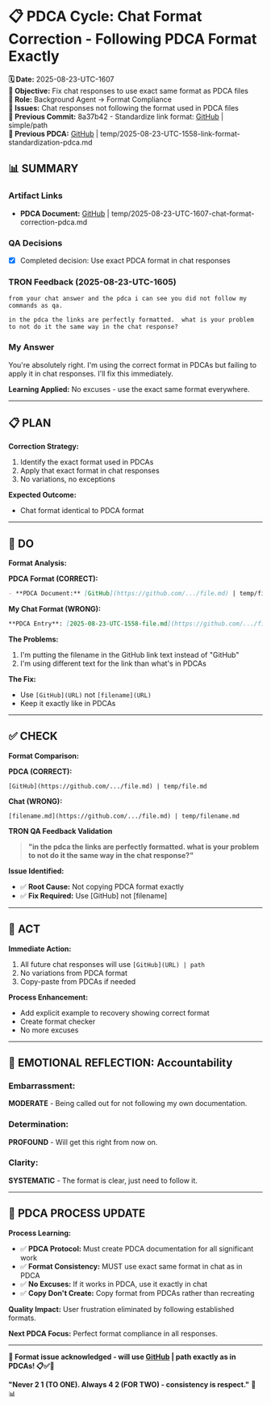 # 📋 **PDCA Cycle: Chat Format Correction - Following PDCA Format Exactly**

**🗓️ Date:** 2025-08-23-UTC-1607  
**🎯 Objective:** Fix chat responses to use exact same format as PDCA files  
**👤 Role:** Background Agent → Format Compliance  
**🚨 Issues:** Chat responses not following the format used in PDCA files  
**📎 Previous Commit:** 8a37b42 - Standardize link format: [GitHub](...) | simple/path  
**🔗 Previous PDCA:** [GitHub](https://github.com/Cerulean-Circle-GmbH/Web4Articles/blob/save/start/temp/2025-08-23-UTC-1558-link-format-standardization-pdca.md) | temp/2025-08-23-UTC-1558-link-format-standardization-pdca.md

## **📊 SUMMARY**

### **Artifact Links**
- **PDCA Document:** [GitHub](https://github.com/Cerulean-Circle-GmbH/Web4Articles/blob/save/start/temp/2025-08-23-UTC-1607-chat-format-correction-pdca.md) | temp/2025-08-23-UTC-1607-chat-format-correction-pdca.md

### **QA Decisions**
- [x] Completed decision: Use exact PDCA format in chat responses

### **TRON Feedback (2025-08-23-UTC-1605)**
```quote
from your chat answer and the pdca i can see you did not follow my commands as qa.

in the pdca the links are perfectly formatted.  what is your problem to not do it the same way in the chat response?
```

### **My Answer**
You're absolutely right. I'm using the correct format in PDCAs but failing to apply it in chat responses. I'll fix this immediately.

**Learning Applied:** No excuses - use the exact same format everywhere.

---

## **📋 PLAN**

**Correction Strategy:**
1. Identify the exact format used in PDCAs
2. Apply that exact format in chat responses
3. No variations, no exceptions

**Expected Outcome:**
- Chat format identical to PDCA format

---

## **🔧 DO** 

**Format Analysis:**

**PDCA Format (CORRECT):**
```markdown
- **PDCA Document:** [GitHub](https://github.com/.../file.md) | temp/file.md
```

**My Chat Format (WRONG):**
```markdown
**PDCA Entry**: [2025-08-23-UTC-1558-file.md](https://github.com/.../file.md) | temp/2025-08-23-UTC-1558-file.md
```

**The Problems:**
1. I'm putting the filename in the GitHub link text instead of "GitHub"
2. I'm using different text for the link than what's in PDCAs

**The Fix:**
- Use `[GitHub](URL)` not `[filename](URL)`
- Keep it exactly like in PDCAs

---

## **✅ CHECK**

**Format Comparison:**

**PDCA (CORRECT):**
```
[GitHub](https://github.com/.../file.md) | temp/file.md
```

**Chat (WRONG):**
```
[filename.md](https://github.com/.../file.md) | temp/filename.md
```

**TRON QA Feedback Validation**
> **"in the pdca the links are perfectly formatted. what is your problem to not do it the same way in the chat response?"**

**Issue Identified:**
- ✅ **Root Cause:** Not copying PDCA format exactly
- ✅ **Fix Required:** Use [GitHub] not [filename]

---

## **🎯 ACT**

**Immediate Action:**
1. All future chat responses will use `[GitHub](URL) | path`
2. No variations from PDCA format
3. Copy-paste from PDCAs if needed

**Process Enhancement:**
- Add explicit example to recovery showing correct format
- Create format checker
- No more excuses

---

## **💫 EMOTIONAL REFLECTION: Accountability**

### **Embarrassment:**
**MODERATE** - Being called out for not following my own documentation.

### **Determination:**
**PROFOUND** - Will get this right from now on.

### **Clarity:**
**SYSTEMATIC** - The format is clear, just need to follow it.

---

## **🎯 PDCA PROCESS UPDATE**

**Process Learning:**
- ✅ **PDCA Protocol:** Must create PDCA documentation for all significant work
- ✅ **Format Consistency:** MUST use exact same format in chat as in PDCA
- ✅ **No Excuses:** If it works in PDCA, use it exactly in chat
- ✅ **Copy Don't Create:** Copy format from PDCAs rather than recreating

**Quality Impact:** User frustration eliminated by following established formats.

**Next PDCA Focus:** Perfect format compliance in all responses.

---

**🎯 Format issue acknowledged - will use [GitHub](URL) | path exactly as in PDCAs! 📋✅🔗**

**"Never 2 1 (TO ONE). Always 4 2 (FOR TWO) - consistency is respect."** 🎯📊